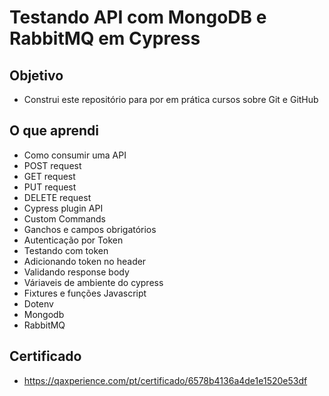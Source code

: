 # Testando API com MongoDB e RabbitMQ em Cypress

## Objetivo
- Construi este repositório para por em prática cursos sobre Git e GitHub

## O que aprendi
- Como consumir uma API
- POST request
- GET request
- PUT request
- DELETE request
- Cypress plugin API
- Custom Commands
- Ganchos e campos obrigatórios
- Autenticação por Token
- Testando com token
- Adicionando token no header
- Validando response body
- Váriaveis de ambiente do cypress
- Fixtures e funções Javascript
- Dotenv
- Mongodb
- RabbitMQ

## Certificado
- https://qaxperience.com/pt/certificado/6578b4136a4de1e1520e53df
